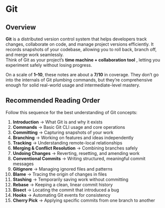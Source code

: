 # Git

## Overview
**Git** is a distributed version control system that helps developers track changes, collaborate on code, and manage project versions efficiently. It records snapshots of your codebase, allowing you to roll back, branch off, and merge work seamlessly.  
Think of Git as your project’s **time machine + collaboration tool** , letting you experiment safely without losing progress.

On a scale of **1–10**, these notes are about a **7/10** in coverage. They don’t go into the internals of Git plumbing commands, but they’re comprehensive enough for solid real-world usage and intermediate-level mastery.

## Recommended Reading Order
Follow this sequence for the best understanding of Git concepts:

1. **Introduction** -> What Git is and why it exists  
2. **Commands** -> Basic Git CLI usage and core operations  
3. **Committing** -> Capturing snapshots of your work  
4. **Branching** -> Working on features and ideas independently  
5. **Tracking** -> Understanding remote-local relationships  
6. **Merging & Conflict Resolution** -> Combining branches safely  
7. **Undoing Changes** -> Reverting, resetting, and amending work  
8. **Conventional Commits** -> Writing structured, meaningful commit messages  
9. **Gitignore** -> Managing ignored files and patterns  
10. **Blame** -> Tracing the origin of changes in files  
11. **Stashing** -> Temporarily saving work without committing  
12. **Rebase** -> Keeping a clean, linear commit history  
13. **Bisect** -> Locating the commit that introduced a bug  
14. **Hooks** -> Automating Git events for consistency  
15. **Cherry Pick** -> Applying specific commits from one branch to another  
